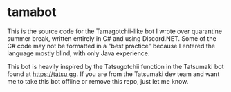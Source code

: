# tamabot

This is the source code for the Tamagotchii-like bot I wrote over quarantine summer break, written entirely in C# and using Discord.NET.
Some of the C# code may not be formatted in a "best practice" because I entered the language mostly blind, with only Java experience.

This bot is heavily inspired by the Tatsugotchii function in the Tatsumaki bot found at https://tatsu.gg. If you are from the Tatsumaki dev team and want me to take this bot offline or remove this repo, just let me know.
